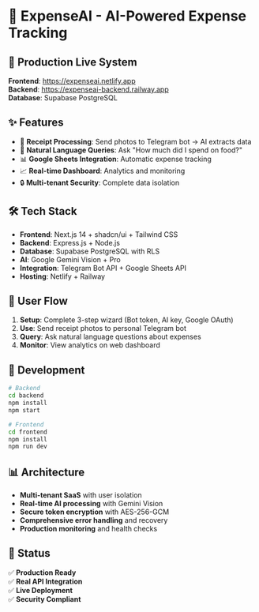 # 🤖 ExpenseAI - AI-Powered Expense Tracking

## 🚀 Production Live System

**Frontend**: https://expenseai.netlify.app  
**Backend**: https://expenseai-backend.railway.app  
**Database**: Supabase PostgreSQL

## ✨ Features

- 📸 **Receipt Processing**: Send photos to Telegram bot → AI extracts data
- 🤖 **Natural Language Queries**: Ask "How much did I spend on food?" 
- 📊 **Google Sheets Integration**: Automatic expense tracking
- 📈 **Real-time Dashboard**: Analytics and monitoring
- 🔒 **Multi-tenant Security**: Complete data isolation

## 🛠️ Tech Stack

- **Frontend**: Next.js 14 + shadcn/ui + Tailwind CSS
- **Backend**: Express.js + Node.js
- **Database**: Supabase PostgreSQL with RLS
- **AI**: Google Gemini Vision + Pro
- **Integration**: Telegram Bot API + Google Sheets API
- **Hosting**: Netlify + Railway

## 🎯 User Flow

1. **Setup**: Complete 3-step wizard (Bot token, AI key, Google OAuth)
2. **Use**: Send receipt photos to personal Telegram bot
3. **Query**: Ask natural language questions about expenses
4. **Monitor**: View analytics on web dashboard

## 🔧 Development

```bash
# Backend
cd backend
npm install
npm start

# Frontend  
cd frontend
npm install
npm run dev
```

## 📊 Architecture

- **Multi-tenant SaaS** with user isolation
- **Real-time AI processing** with Gemini Vision
- **Secure token encryption** with AES-256-GCM
- **Comprehensive error handling** and recovery
- **Production monitoring** and health checks

## 🎉 Status

✅ **Production Ready**  
✅ **Real API Integration**  
✅ **Live Deployment**  
✅ **Security Compliant**
